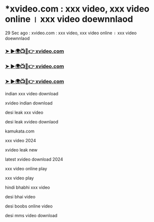 # *xvideo.com : xxx video, xxx video online । xxx video doewnnlaod

29 Sec ago : xvideo.com : xxx video, xxx video online । xxx video doewnnlaod

<h3><a href="https://hindimegyaan.com/search.php">➤ ►🌍📺📱👉 xvideo.com</a></h3>

<h3><a href="https://hindimegyaan.com/search.php">➤ ►🌍📺📱👉 xvideo.com</a></h3>

<h3><a href="https://hindimegyaan.com/search.php">➤ ►🌍📺📱👉 xvideo.com</a></h3>

indian xxx video download

<head>

<meta name="google-site-verification" content="Ewu7oUucQe4HFfNiSwbM8f5Mk3LMcRn2qWS9LVAgSyM" />
xvideo indian download

desi leak xxx video

desi leak xvideo downlaod

kamukata.com

xxx video 2024

xvideo leak new

latest xvideo download 2024

xxx video online play

xxx video play

hindi bhabhi xxx video

desi bhai video 

desi boobs online video

desi mms video download
